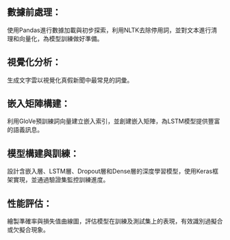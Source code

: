 ## 數據前處理：  
使用Pandas進行數據加載與初步探索，利用NLTK去除停用詞，並對文本進行清理和向量化，為模型訓練做好準備。

## 視覺化分析：  
生成文字雲以視覺化真假新聞中最常見的詞彙。

## 嵌入矩陣構建：  
利用GloVe預訓練詞向量建立嵌入索引，並創建嵌入矩陣，為LSTM模型提供豐富的語義訊息。

## 模型構建與訓練： 
設計含嵌入層、LSTM層、Dropout層和Dense層的深度學習模型，使用Keras框架實現，並通過驗證集監控訓練進度。

## 性能評估：  
繪製準確率與損失值曲線圖，評估模型在訓練及測試集上的表現，有效識別過擬合或欠擬合現象。
